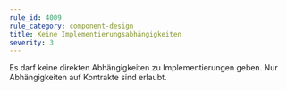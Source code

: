 ```yaml
---
rule_id: 4009
rule_category: component-design
title: Keine Implementierungsabhängigkeiten
severity: 3
---
```

Es darf keine direkten Abhängigkeiten zu Implementierungen geben. Nur Abhängigkeiten auf Kontrakte sind erlaubt. 

